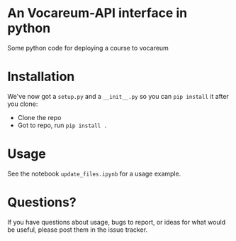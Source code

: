 # An Vocareum-API interface in python

Some python code for deploying a course to vocareum

# Installation

We've now got a `setup.py` and a `__init__.py` so you can `pip install` it after you clone:

* Clone the repo
* Got to repo, run `pip install .`

# Usage

See the notebook `update_files.ipynb` for a usage example. 

# Questions? 

If you have questions about usage, bugs to report, or ideas for what would be useful, please post them in the issue tracker. 
